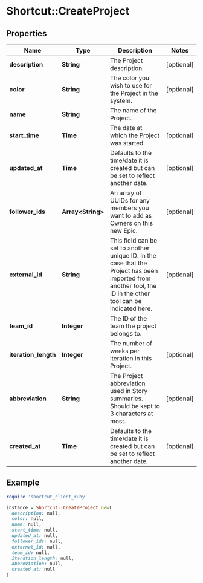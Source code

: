 # Shortcut::CreateProject

## Properties

| Name | Type | Description | Notes |
| ---- | ---- | ----------- | ----- |
| **description** | **String** | The Project description. | [optional] |
| **color** | **String** | The color you wish to use for the Project in the system. | [optional] |
| **name** | **String** | The name of the Project. |  |
| **start_time** | **Time** | The date at which the Project was started. | [optional] |
| **updated_at** | **Time** | Defaults to the time/date it is created but can be set to reflect another date. | [optional] |
| **follower_ids** | **Array&lt;String&gt;** | An array of UUIDs for any members you want to add as Owners on this new Epic. | [optional] |
| **external_id** | **String** | This field can be set to another unique ID. In the case that the Project has been imported from another tool, the ID in the other tool can be indicated here. | [optional] |
| **team_id** | **Integer** | The ID of the team the project belongs to. |  |
| **iteration_length** | **Integer** | The number of weeks per iteration in this Project. | [optional] |
| **abbreviation** | **String** | The Project abbreviation used in Story summaries. Should be kept to 3 characters at most. | [optional] |
| **created_at** | **Time** | Defaults to the time/date it is created but can be set to reflect another date. | [optional] |

## Example

```ruby
require 'shortcut_client_ruby'

instance = Shortcut::CreateProject.new(
  description: null,
  color: null,
  name: null,
  start_time: null,
  updated_at: null,
  follower_ids: null,
  external_id: null,
  team_id: null,
  iteration_length: null,
  abbreviation: null,
  created_at: null
)
```

